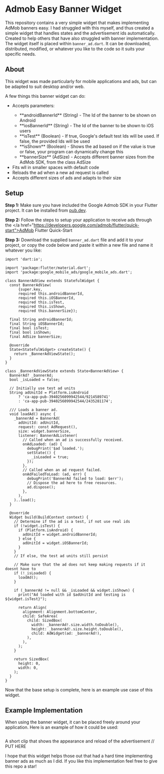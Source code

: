 # Admob Easy Banner Widget
This repository contains a very simple widget that makes implementing AdMob banners easy. I had struggled with this myself, and thus created a simple widget that handles states and the advertisement ids automatically. Created to help others that have also struggled with banner implementation. The widget itself is placed within `banner_ad.dart`. It can be downloaded, distributed, modified, or whatever you like to the code so it suits your specific needs.

## About
This widget was made particularly for mobile applications and ads, but can be adapted to suit desktop and/or web.

A few things this banner widget can do:
<ul>
  <li>Accepts parameters:</li>
  <ul>
    <li>**androidBannerId** (String) - The Id of the banner to be shown on Android</li>
    <li>**iosBannerId** (String) - The Id of the banner to be shown to iOS users</li>
    <li>**isTest** (Boolean) - If true, Google's default test Ids will be used. If false, the provided Ids will be used</li>
    <li>**isShown** (Boolean) - Shows the ad based on if the value is true or false, your program can dynamically change this</li>
    <li>**bannerSize** (AdSize) - Accepts different banner sizes from the AdMob SDK, from the class AdSize </li>
  </ul>
  <li>Fits wll in smaller spaces with default code</li>
  <li>Reloads the ad when a new ad request is called</li>
  <li>Accepts different sizes of ads and adapts to their size</li>
</ul>

## Setup
**Step 1:** Make sure you have included the Google Admob SDK in your Flutter project. It can be installed from <a href="https://pub.dev/packages/google_mobile_ads">pub.dev</a>.

**Step 2:** Follow the steps to setup your application to receive ads through the </a href="https://developers.google.com/admob/flutter/quick-start">AdMob Flutter Quick-Start</a>

**Step 3:** Download the supplied `banner_ad.dart` file and add it to your project, or copy the code below and paste it within a new file and name it whatever you like:
```
import 'dart:io';

import 'package:flutter/material.dart';
import 'package:google_mobile_ads/google_mobile_ads.dart';

class BannerAdView extends StatefulWidget {
  const BannerAdView(
      {super.key,
      required this.androidBannerId,
      required this.iOSBannerId,
      required this.isTest,
      required this.isShown,
      required this.bannerSize});

  final String androidBannerId;
  final String iOSBannerId;
  final bool isTest;
  final bool isShown;
  final AdSize bannerSize;

  @override
  State<StatefulWidget> createState() {
    return _BannerAdViewState();
  }
}

class _BannerAdViewState extends State<BannerAdView> {
  BannerAd? _bannerAd;
  bool _isLoaded = false;

  // Initially use test ad units
  String adUnitId = Platform.isAndroid
      ? 'ca-app-pub-3940256099942544/9214589741'
      : 'ca-app-pub-3940256099942544/2435281174';

  /// Loads a banner ad.
  void loadAd() async {
    _bannerAd = BannerAd(
      adUnitId: adUnitId,
      request: const AdRequest(),
      size: widget.bannerSize,
      listener: BannerAdListener(
        // Called when an ad is successfully received.
        onAdLoaded: (ad) {
          debugPrint('$ad loaded.');
          setState(() {
            _isLoaded = true;
          });
        },
        // Called when an ad request failed.
        onAdFailedToLoad: (ad, err) {
          debugPrint('BannerAd failed to load: $err');
          // Dispose the ad here to free resources.
          ad.dispose();
        },
      ),
    )..load();
  }

  @override
  Widget build(BuildContext context) {
    // Determine if the ad is a test, if not use real ids
    if (!widget.isTest) {
      if (Platform.isAndroid) {
        adUnitId = widget.androidBannerId;
      } else {
        adUnitId = widget.iOSBannerId;
      }
    }
    // If else, the test ad units still persist

    // Make sure that the ad does not keep making requests if it doesnt have to
    if (!_isLoaded) {
      loadAd();
    }

    if (_bannerAd != null && _isLoaded && widget.isShown) {
      print("Ad loaded with id $adUnitId and testing is ${widget.isTest}");

      return Align(
        alignment: Alignment.bottomCenter,
        child: SafeArea(
          child: SizedBox(
            width: _bannerAd!.size.width.toDouble(),
            height: _bannerAd!.size.height.toDouble(),
            child: AdWidget(ad: _bannerAd!),
          ),
        ),
      );
    }

    return SizedBox(
      height: 0,
      width: 0,
    );
  }
}
```

Now that the base setup is complete, here is an example use case of this widget.

## Example Implementation
When using the banner widget, it can be placed freely around your application. Here is an example of how it could be used:
```

```
A short clip that shows the appearance and reload of the advertisement
// PUT HERE

I hope that this widget helps those out that had a hard time implementing banner ads as much as I did. If you like this implementation feel free to give this repo a star!
